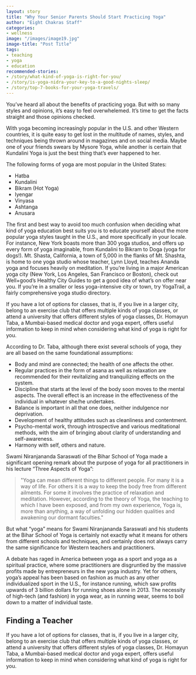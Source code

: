 ```yaml
---
layout: story
title: "Why Your Senior Parents Should Start Practicing Yoga"
author: "Eight Chakras Staff"
categories:
- wellness
image: "/images/image19.jpg"
image-title: "Post Title"
tags:
- teaching
- yoga
- education
recommended-stories:
- /story/what-kind-of-yoga-is-right-for-you/
- /story/is-yoga-nidra-your-key-to-a-good-nights-sleep/
- /story/top-7-books-for-your-yoga-travels/
---
```


You’ve heard all about the benefits of practicing yoga. But with so many styles and opinions, it’s easy to feel overwhelemed. It’s time to get the facts straight and those opinions checked.

<!--more-->

With yoga becoming increasingly popular in the U.S. and other Western countries, it is quite easy to get lost in the multitude of names, styles, and techniques being thrown around in magazines and on social media. Maybe one of your friends swears by Mysore Yoga, while another is certain that Kundalini Yoga is just the best thing that’s ever happened to her.

The following forms of yoga are most popular in the United States:

- Hatba
- Kundalini
- Bikram (Hot Yoga)
- Iyengar
- Vinyasa
- Ashtanga
- Anusara

The first and best way to avoid too much confusion when deciding what kind of yoga education best suits you is to educate yourself about the more popular yoga styles taught in the U.S., and more specifically in your locale. For instance, New York boasts more than 300 yoga studios, and offers up every form of yoga imaginable, from Kundalini to Bikram to Doga (yoga for dogs!). Mt. Shasta, California, a town of 5,000 in the flanks of Mt. Shashta, is home to one yoga studio whose teacher, Lynn Lloyd, teaches Ananda yoga and focuses heavily on meditation. If you’re living in a major American yoga city (New York, Los Angeles, San Francisco or Boston), check out Well+good’s Healthy City Guides to get a good idea of what’s on offer near you. If you’re in a smaller or less yoga-intensive city or town, try YogaTrail, a fairly comprehensive yoga studio directory.

If you have a lot of options for classes, that is, if you live in a larger city, belong to an exercise club that offers multiple kinds of yoga classes, or attend a university that offers different styles of yoga classes, Dr. Homayun Taba, a Mumbai-based medical doctor and yoga expert, offers useful information to keep in mind when considering what kind of yoga is right for you.

According to Dr. Taba, although there exist several schools of yoga, they are all based on the same foundational assumptions:

- Body and mind are connected; the health of one affects the other.
- Regular practices in the form of asana as well as relaxation are recommended for their revitalizing and tranquilizing effects on the system.
- Discipline that starts at the level of the body soon moves to the mental aspects. The overall effect is an increase in the effectiveness of the individual in whatever she/he undertakes.
- Balance is important in all that one does, neither indulgence nor deprivation.
- Development of healthy attitudes such as cleanliness and contentment.
- Psycho-mental work, through introspective and various meditational methods, with the aim of bringing about clarity of understanding and self-awareness.
- Harmony with self, others and nature.

Swami Niranjananda Saraswati of the Bihar School of Yoga made a significant opening remark about the purpose of yoga for all practitioners in his lecture “Three Aspects of Yoga”:

> "Yoga can mean different things to different people. For many it is a way of life. For others it is a way to keep the body free from different ailments. For some it involves the practice of relaxation and meditation. However, according to the theory of Yoga, the teaching to which I have been exposed, and from my own experience, Yoga is, more than anything, a way of unfolding our hidden qualities and awakening our dormant faculties."

But what “yoga” means for Swami Niranjananda Saraswati and his students at the Bihar School of Yoga is certainly not exactly what it means for others from different schools and techniques, and certainly does not always carry the same significance for Western teachers and practitioners.

A debate has raged in America between yoga as a sport and yoga as a spiritual practice, where some practitioners are disgruntled by the massive profits made by entrepreneurs in the new yoga industry. Yet for others, yoga’s appeal has been based on fashion as much as any other individualized sport in the U.S., for instance running, which saw profits upwards of 3 billion dollars for running shoes alone in 2013. The necessity of high-tech (and fashion) in yoga wear, as in running wear, seems to boil down to a matter of individual taste.

## Finding a Teacher

If you have a lot of options for classes, that is, if you live in a larger city, belong to an exercise club that offers multiple kinds of yoga classes, or attend a university that offers different styles of yoga classes, Dr. Homayun Taba, a Mumbai-based medical doctor and yoga expert, offers useful information to keep in mind when considering what kind of yoga is right for you.

